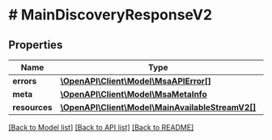 # # MainDiscoveryResponseV2

## Properties

Name | Type | Description | Notes
------------ | ------------- | ------------- | -------------
**errors** | [**\OpenAPI\Client\Model\MsaAPIError[]**](MsaAPIError.md) |  | [optional]
**meta** | [**\OpenAPI\Client\Model\MsaMetaInfo**](MsaMetaInfo.md) |  |
**resources** | [**\OpenAPI\Client\Model\MainAvailableStreamV2[]**](MainAvailableStreamV2.md) |  |

[[Back to Model list]](../../README.md#models) [[Back to API list]](../../README.md#endpoints) [[Back to README]](../../README.md)
